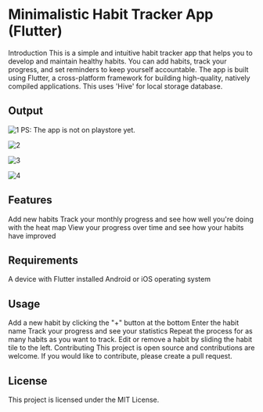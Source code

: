 # Minimalistic Habit Tracker App (Flutter)
Introduction
This is a simple and intuitive habit tracker app that helps you to develop and maintain healthy habits. You can add habits, track your progress, and set reminders to keep yourself accountable. The app is built using Flutter, a cross-platform framework for building high-quality, natively compiled applications. This uses 'Hive' for local storage database.

## Output

![1](https://user-images.githubusercontent.com/64960113/216940580-21088ab9-2d73-401e-a98e-54dd1af4c3bd.png)
PS: The app is not on playstore yet.

![2](https://user-images.githubusercontent.com/64960113/216940719-01091134-c350-4533-bbd0-06bdab717035.png)

![3](https://user-images.githubusercontent.com/64960113/216940772-7b005fe0-c9ae-4fa3-80c1-c502baac1f25.png)

![4](https://user-images.githubusercontent.com/64960113/216940790-1104beb2-6d5a-491b-a732-2319e90d4801.png)

## Features
Add new habits 
Track your monthly progress and see how well you're doing with the heat map
View your progress over time and see how your habits have improved

## Requirements
A device with Flutter installed
Android or iOS operating system

## Usage
Add a new habit by clicking the "+" button at the bottom
Enter the habit name 
Track your progress and see your statistics
Repeat the process for as many habits as you want to track.
Edit or remove a habit by sliding the habit tile to the left.
Contributing
This project is open source and contributions are welcome. If you would like to contribute, please create a pull request.

## License
This project is licensed under the MIT License.




